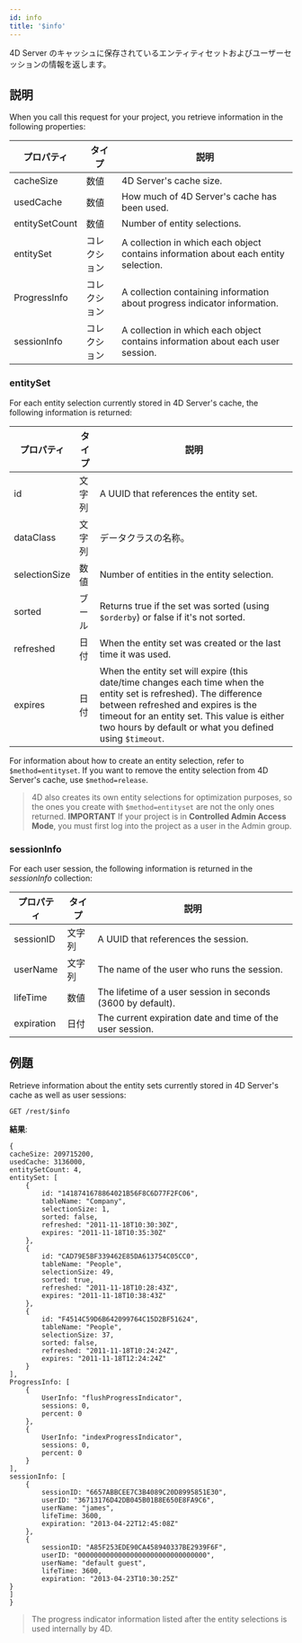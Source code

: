 ```yaml
---
id: info
title: '$info'
---
```


4D Server のキャッシュに保存されているエンティティセットおよびユーザーセッションの情報を返します。

## 説明
When you call this request for your project, you retrieve information in the following properties:

| プロパティ          | タイプ    | 説明                                                                                  |
| -------------- | ------ | ----------------------------------------------------------------------------------- |
| cacheSize      | 数値     | 4D Server's cache size.                                                             |
| usedCache      | 数値     | How much of 4D Server's cache has been used.                                        |
| entitySetCount | 数値     | Number of entity selections.                                                        |
| entitySet      | コレクション | A collection in which each object contains information about each entity selection. |
| ProgressInfo   | コレクション | A collection containing information about progress indicator information.           |
| sessionInfo    | コレクション | A collection in which each object contains information about each user session.     |

### entitySet
For each entity selection currently stored in 4D Server's cache, the following information is returned:


| プロパティ         | タイプ | 説明                                                                                                                                                                                                                                                                  |
| ------------- | --- | ------------------------------------------------------------------------------------------------------------------------------------------------------------------------------------------------------------------------------------------------------------------- |
| id            | 文字列 | A UUID that references the entity set.                                                                                                                                                                                                                              |
| dataClass     | 文字列 | データクラスの名称。                                                                                                                                                                                                                                                          |
| selectionSize | 数値  | Number of entities in the entity selection.                                                                                                                                                                                                                         |
| sorted        | ブール | Returns true if the set was sorted (using `$orderby`) or false if it's not sorted.                                                                                                                                                                                  |
| refreshed     | 日付  | When the entity set was created or the last time it was used.                                                                                                                                                                                                       |
| expires       | 日付  | When the entity set will expire (this date/time changes each time when the entity set is refreshed). The difference between refreshed and expires is the timeout for an entity set. This value is either two hours by default or what you defined using `$timeout`. |

For information about how to create an entity selection, refer to `$method=entityset`. If you want to remove the entity selection from 4D Server's cache, use `$method=release`.
> 4D also creates its own entity selections for optimization purposes, so the ones you create with `$method=entityset` are not the only ones returned.
> **IMPORTANT** If your project is in **Controlled Admin Access Mode**, you must first log into the project as a user in the Admin group.

### sessionInfo

For each user session, the following information is returned in the *sessionInfo* collection:

| プロパティ      | タイプ | 説明                                                           |
| ---------- | --- | ------------------------------------------------------------ |
| sessionID  | 文字列 | A UUID that references the session.                          |
| userName   | 文字列 | The name of the user who runs the session.                   |
| lifeTime   | 数値  | The lifetime of a user session in seconds (3600 by default). |
| expiration | 日付  | The current expiration date and time of the user session.    |

## 例題

Retrieve information about the entity sets currently stored in 4D Server's cache as well as user sessions:

`GET /rest/$info`

**結果**:

```
{
cacheSize: 209715200,
usedCache: 3136000,
entitySetCount: 4,
entitySet: [
    {
        id: "1418741678864021B56F8C6D77F2FC06",
        tableName: "Company",
        selectionSize: 1,
        sorted: false,
        refreshed: "2011-11-18T10:30:30Z",
        expires: "2011-11-18T10:35:30Z"
    },
    {
        id: "CAD79E5BF339462E85DA613754C05CC0",
        tableName: "People",
        selectionSize: 49,
        sorted: true,
        refreshed: "2011-11-18T10:28:43Z",
        expires: "2011-11-18T10:38:43Z"
    },
    {
        id: "F4514C59D6B642099764C15D2BF51624",
        tableName: "People",
        selectionSize: 37,
        sorted: false,
        refreshed: "2011-11-18T10:24:24Z",
        expires: "2011-11-18T12:24:24Z"
    }
],
ProgressInfo: [
    {
        UserInfo: "flushProgressIndicator",
        sessions: 0,
        percent: 0
    },
    {
        UserInfo: "indexProgressIndicator",
        sessions: 0,
        percent: 0
    }
],
sessionInfo: [ 
    {
        sessionID: "6657ABBCEE7C3B4089C20D8995851E30",
        userID: "36713176D42DB045B01B8E650E8FA9C6",
        userName: "james",
        lifeTime: 3600,
        expiration: "2013-04-22T12:45:08Z"
    },
    {
        sessionID: "A85F253EDE90CA458940337BE2939F6F",
        userID: "00000000000000000000000000000000",
        userName: "default guest",
        lifeTime: 3600,
        expiration: "2013-04-23T10:30:25Z"
}
]
}
```
> The progress indicator information listed after the entity selections is used internally by 4D.